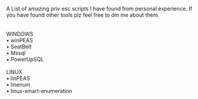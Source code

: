 A List of amazing priv esc scripts I have found from personal experience. If you have found other tools plz feel free to dm me about them.
<br/><br/><br/>
WINDOWS<br/>
  • winPEAS<br/>
  • SeatBelt<br/>
  • Mssql<br/>
      ▪ PowerUpSQL<br/>
<br/> 
LINUX<br/>
  • linPEAS<br/>
  • linenum<br/>
  • linux-smart-enumeration<br/>
